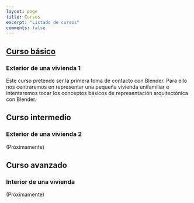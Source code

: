 ```yaml
---
layout: page
title: Cursos
excerpt: "Listado de cursos"
comments: false
---
```


## [Curso básico](/projects/cursobasico)

### Exterior de una vivienda 1

Este curso pretende ser la primera toma de contacto con Blender. Para ello nos centraremos en representar una pequeña vivienda unifamiliar e intentaremos tocar los conceptos básicos de representación arquitectónica con Blender.




## Curso intermedio

### Exterior de una vivienda 2

(Próximamente)


## Curso avanzado

### Interior de una vivienda

(Próximamente)